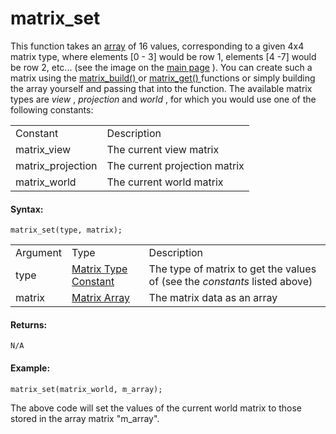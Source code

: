 # matrix_set

This function takes an [array](../../../GML_Overview/Arrays) of 16
values, corresponding to a given 4x4 matrix type, where elements \[0 -
3\] would be row 1, elements \[4 -7\] would be row 2, etc... (see the
image on the [main page](Matrix_Functions) ). You can create such a
matrix using the [ matrix_build() ](matrix_build) or [ matrix_get()
](matrix_get) functions or simply building the array yourself and
passing that into the function. The available matrix types are *view* ,
*projection* and *world* , for which you would use one of the following
constants:

|                     |                               |
|---------------------|-------------------------------|
| Constant            | Description                   |
|  matrix_view        | The current view matrix       |
|  matrix_projection  | The current projection matrix |
|  matrix_world       | The current world matrix      |

#### Syntax:

``` gml
matrix_set(type, matrix);
```

|          |                                                                                                                             |                                                                            |
|----------|-----------------------------------------------------------------------------------------------------------------------------|----------------------------------------------------------------------------|
| Argument | Type                                                                                                                        | Description                                                                |
| type     |  [Matrix Type Constant](../../../../../GameMaker_Language/GML_Reference/Maths_And_Numbers/Matrix_Functions/matrix_get)  | The type of matrix to get the values of (see the *constants* listed above) |
| matrix   |  [Matrix Array](../../../../../GameMaker_Language/GML_Reference/Maths_And_Numbers/Matrix_Functions/Matrix_Functions)    | The matrix data as an array                                                |

#### Returns:

``` gml
N/A
```

#### Example:

``` gml
matrix_set(matrix_world, m_array);
```

The above code will set the values of the current world matrix to those
stored in the array matrix "m_array".
